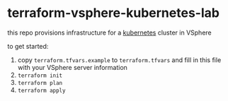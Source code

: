 # terraform-vsphere-kubernetes-lab

this repo provisions infrastructure for a [kubernetes](https://docs.rke2.io) cluster in VSphere

to get started:
1. copy `terraform.tfvars.example` to `terraform.tfvars` and fill in this file with your VSphere server information
2. `terraform init`
3. `terraform plan`
4. `terraform apply`